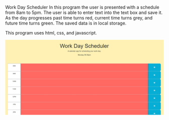 Work Day Scheduler
In this program the user is presented with a schedule from 8am to 5pm.
The user is able to enter text into the text box and save it.
As the day progresses past time turns red, current time turns grey, and future time turns green.
The saved data is in local storage.

This program uses html, css, and javascript.

![Alt text](Assets/work%20day%20scheduler%20pic.jpg)